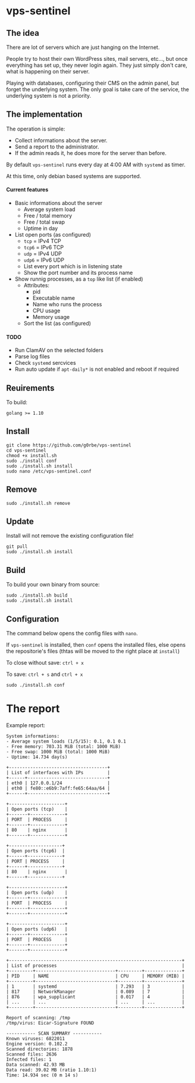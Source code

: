 # vps-sentinel

## The idea

There are lot of servers which are just hanging on the Internet.

People try to host their own WordPress sites, mail servers, etc..., but once everything has set up, they never login again. They just simply don't care, what is happening on their server.

Playing with databases, configuring their CMS on the admin panel, but forget the underlying system. The only goal is take care of the service, the underlying system is not a priority.

## The implementation

The operation is simple:

- Collect informations about the server.
- Send a report to the administrator.
- If the admin reads it, he does more for the server than before.

By default `vps-sentinel` runs every day at 4:00 AM with `systemd` as timer.

At this time, only debian based systems are supported. 

#### Current features

- Basic informations about the server
    - Average system load
    - Free / total memory
    - Free / total swap
    - Uptime in day
- List open ports (as configured)
    - `tcp` = IPv4 TCP
    - `tcp6` = IPv6 TCP
    - `udp` = IPv4 UDP
    - `udp6` = IPv6 UDP
    - List every port which is in listening state
    - Show the port number and its process name
- Show runnig processes, as a `top` like list (if enabled)
    - Attributes:
        - pid
        - Executable name
        - Name who runs the process
        - CPU usage
        - Memory usage
    - Sort the list (as configured)

#### TODO

- Run ClamAV on the selected folders
- Parse log files
- Check `systemd` sercvices
- Run auto update if `apt-daily*` is not enabled and reboot if required 

## Reuirements

To build:

```
golang >= 1.10
```

## Install

```
git clone https://github.com/g0rbe/vps-sentinel
cd vps-sentinel
chmod +x install.sh
sudo ./install conf
sudo ./install.sh install
sudo nano /etc/vps-sentinel.conf
```

## Remove

```
sudo ./install.sh remove
```

## Update

Install will not remove the existing configuration file!

```
git pull
sudo ./install.sh install
```

## Build

To build your own binary from source:

```
sudo ./install.sh build
sudo ./install.sh install
```

## Configuration

The command below opens the config files with `nano`.

If `vps-sentinel` is installed, then `conf` opens the installed files, else
opens the repositorie's files (thtas will be moved to the right place at `install`)

To close without save: `ctrl + x`

To save: `ctrl + s` and `ctrl + x`

```
sudo ./install.sh conf
```

# The report

Example report:

```
System informations:
- Average system loads (1/5/15): 0.1, 0.1 0.1
- Free memory: 703.31 MiB (total: 1000 MiB)
- Free swap: 1000 MiB (total: 1000 MiB)
- Uptime: 14.734 day(s)

+-------------------------------------+
| List of interfaces with IPs         |
+------+------------------------------+
| eth0 | 127.0.0.1/24                 |
| eth0 | fe80::e6b9:7aff:fe65:64aa/64 |
+------+------------------------------+

+---------------------+
| Open ports (tcp)    |
+-------+-------------+
| PORT  | PROCESS     |
+-------+-------------+
| 80    | nginx       |
+-------+-------------+

+--------------------+
| Open ports (tcp6)  |
+------+-------------+
| PORT | PROCESS     |
+------+-------------+
| 80    | nginx       |
+------+-------------+

+---------------------+
| Open ports (udp)    |
+-------+-------------+
| PORT  | PROCESS     |
+-------+-------------+
+-------+-------------+

+---------------------+
| Open ports (udp6)   |
+-------+-------------+
| PORT  | PROCESS     |
+-------+-------------+
+-------+-------------+

+-----------------------------------------------------------------+
| List of processes                                               |
+---------+------------------------------+---------+--------------+
| PID     | NAME                         | CPU     | MEMORY (MIB) |
+---------+------------------------------+---------+--------------+
| 1       | systemd                      | 7.293   | 3            |
| 817     | NetworkManager               | 0.089   | 7            |
| 876     | wpa_supplicant               | 0.017   | 4            |
| ...     | ...                          | ...     | ...          |
+---------+------------------------------+---------+--------------+

Report of scanning: /tmp
/tmp/virus: Eicar-Signature FOUND

----------- SCAN SUMMARY -----------
Known viruses: 6822011
Engine version: 0.102.2
Scanned directories: 1878
Scanned files: 2636
Infected files: 1
Data scanned: 42.93 MB
Data read: 39.02 MB (ratio 1.10:1)
Time: 14.934 sec (0 m 14 s)
```
